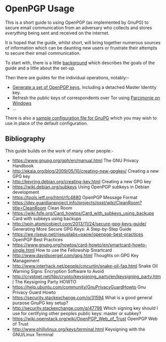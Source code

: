# OpenPGP Usage

This is a short guide to using OpenPGP (as implemented by GnuPG) to secure
email communication from an adversary who collects and stores *everything*
being sent and received on the internet.

It is hoped that the guide, whilst short, will bring together numerous sources
of information which can be daunting new users or frustrate their attempts to
secure their email communication.

To start with, there is a little [background][background] which describes the
goals of the guide and a little about the set-up.

Then there are guides for the individual operations, notably:-

- [Generate a set of OpenPGP keys][genkey-with-detached-identity], including a
  detached Master Identity key.
- Refresh the public keys of correspondents over Tor using
  [Parcimonie on Windows][parcimonie-vbguest]
- ...

There is also a [sample configuration file for GnuPG][gpg-conf] which you may
wish to use in place of the default configuration.


[background]: docs/background.md
[genkey-with-detached-identity]: docs/genkey-with-detached-identity.md
[gpg-conf]: conf/gpg.conf
[parcimonie-vbguest]: vm/parcimonie/

## Bibliography

This guide builds on the work of many other people:-

- https://www.gnupg.org/gph/en/manual.html The GNU Privacy Handbook
- http://ekaia.org/blog/2009/05/10/creating-new-gpgkey/ Creating a new GPG key
- http://keyring.debian.org/creating-key.html Creating a new GPG key
- https://wiki.debian.org/subkeys Using OpenPGP subkeys in Debian development
- https://tools.ietf.org/html/rfc4880 OpenPGP Message Format
- https://dev.guardianproject.info/projects/psst/wiki/CleanRoom?title=CleanRoom
  Clean Room
- https://wiki.fsfe.org/Card_howtos/Card_with_subkeys_using_backups Card with
  subkeys using backups
- http://spin.atomicobject.com/2013/11/24/secure-gpg-keys-guide/ Generating
  More Secure GPG Keys: A Step-by-Step Guide
- https://we.riseup.net/riseuplabs+paow/openpgp-best-practices OpenPGP Best
  Practices 
- https://www.gnupg.org/howtos/card-howto/en/smartcard-howto-single.html How to
  use the Fellowship Smartcard
- http://www.davidsoergel.com/gpg.html Thoughts on GPG Key Management
- http://www.interhack.net/people/cmcurtin/snake-oil-faq.html Snake Oil Warning
  Signs: Encryption Software to Avoid
- http://cryptnet.net/fdp/crypto/keysigning_party/en/keysigning_party.html The
  Keysigning Party HOWTO
- https://help.ubuntu.com/community/GnuPrivacyGuardHowto Gnu Privacy Guard
  Howto
- https://security.stackexchange.com/q/31594 What is a good general purpose
  GnuPG key setup?
- http://security.stackexchange.com/q/47798 Which signing key should I use for
  certifying other peoples public keys: master or subkey?
- https://wiki.openstack.org/wiki/OpenPGP_Web_of_Trust OpenPGP Web of Trust
- http://www.phillylinux.org/keys/terminal.html Keysigning with the GNU/Linux
  Terminal
